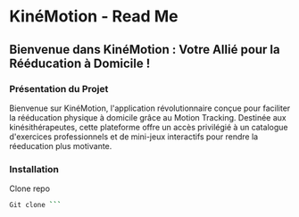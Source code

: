 # KinéMotion - Read Me

## Bienvenue dans KinéMotion : Votre Allié pour la Rééducation à Domicile !

### Présentation du Projet

Bienvenue sur KinéMotion, l'application révolutionnaire conçue pour faciliter la rééducation physique à domicile grâce au Motion Tracking. Destinée aux kinésithérapeutes, cette plateforme offre un accès privilégié à un catalogue d'exercices professionnels et de mini-jeux interactifs pour rendre la réeducation plus motivante.


### Installation

Clone repo
```bash
Git clone ```
